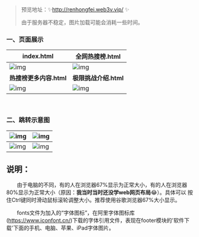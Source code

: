 > 预览地址：✨http://renhongfei.web3v.vip/ ✨
>
> 由于服务器不稳定，图片加载可能会消耗一些时间。

### 一、页面展示

| index.html                                                   | 全网热搜榜.html                                              |
| ------------------------------------------------------------ | ------------------------------------------------------------ |
| ![img](https://img2020.cnblogs.com/blog/2298634/202108/2298634-20210812153029171-1734049677.gif) | ![img](https://img2020.cnblogs.com/blog/2298634/202108/2298634-20210812152504539-1114160874.gif) |
| **热搜榜更多内容.html**                                      | **极限挑战介绍.html**                                        |
| ![img](https://img2020.cnblogs.com/blog/2298634/202108/2298634-20210812152547694-1009071204.gif) | ![img](https://img2020.cnblogs.com/blog/2298634/202108/2298634-20210812152531560-2059410940.gif) |

<br/>

### 二、跳转示意图

| ![img](https://img2020.cnblogs.com/blog/2298634/202108/2298634-20210812152408652-968958664.png) | ![img](https://img2020.cnblogs.com/blog/2298634/202108/2298634-20210812152443814-1585827733.png) |
| ------------------------------------------------------------ | ------------------------------------------------------------ |
| ![img](https://img2020.cnblogs.com/blog/2298634/202108/2298634-20210812152451968-2003463503.png) | ![img](https://img2020.cnblogs.com/blog/2298634/202108/2298634-20210812152432248-615769345.png) |



## 说明：

&emsp;&emsp;由于电脑的不同，有的人在浏览器67%显示为正常大小，有的人在浏览器80%显示为正常大小（原因：**我当时当时还没学web网页布局**😂）。具体可以 按住Ctrl键同时滑动鼠标滚轮调整大小。推荐使用谷歌浏览器67%大小显示。

&emsp;&emsp;fonts文件为加入的“字体图标”，在阿里字体图标库(https://www.iconfont.cn/)下载的字体引用文件，表现在footer模块的'软件下载'下面的手机、电脑、苹果、iPad字体图片。

